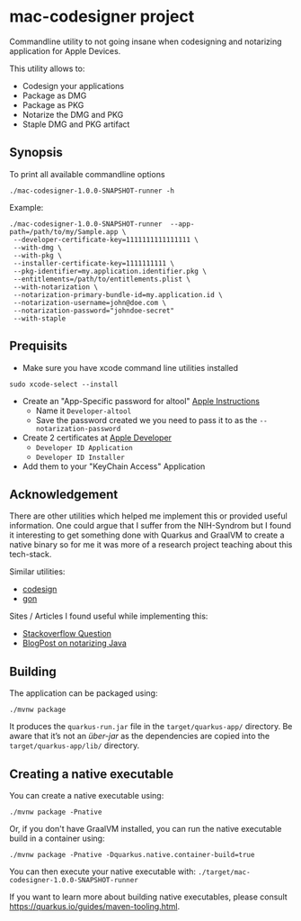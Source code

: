 # mac-codesigner project

Commandline utility to not going insane when codesigning and notarizing application for Apple Devices. 

This utility allows to:
* Codesign your applications
* Package as DMG
* Package as PKG
* Notarize the DMG and PKG
* Staple DMG and PKG artifact

## Synopsis

To print all available commandline options 
```shell script
./mac-codesigner-1.0.0-SNAPSHOT-runner -h
```
Example:
```shell script
./mac-codesigner-1.0.0-SNAPSHOT-runner  --app-path=/path/to/my/Sample.app \
 --developer-certificate-key=1111111111111111 \
 --with-dmg \
 --with-pkg \
 --installer-certificate-key=1111111111 \
 --pkg-identifier=my.application.identifier.pkg \
 --entitlements=/path/to/entitlements.plist \
 --with-notarization \
 --notarization-primary-bundle-id=my.application.id \
 --notarization-username=john@doe.com \
 --notarization-password="johndoe-secret"
 --with-staple
```

## Prequisits

* Make sure you have xcode command line utilities installed
```shell script
sudo xcode-select --install
```
* Create an "App-Specific password for altool" [Apple Instructions](https://appleid.apple.com)
  * Name it `Developer-altool`
  * Save the password created we you need to pass it to as the `--notarization-password`
* Create 2 certificates at [Apple Developer](https://developer.apple.com)
  * `Developer ID Application`
  * `Developer ID Installer`
* Add them to your "KeyChain Access" Application

## Acknowledgement

There are other utilities which helped me implement this or provided useful information. One could argue
that I suffer from the NIH-Syndrom but I found it interesting to get something done with Quarkus and GraalVM to create
a native binary so for me it was more of a research project teaching about this tech-stack.

Similar utilities:
* [codesign](https://github.com/txoof/codesign#codesign)
* [gon](https://github.com/mitchellh/gon)

Sites / Articles I found useful while implementing this:
* [Stackoverflow Question](https://blog.adoptopenjdk.net/2020/05/a-simple-guide-to-notarizing-your-java-application/)
* [BlogPost on notarizing Java](https://stackoverflow.com/questions/64652704/how-to-notarize-an-macos-command-line-tool-created-outside-of-xcode)

## Building

The application can be packaged using:
```shell script
./mvnw package
```

It produces the `quarkus-run.jar` file in the `target/quarkus-app/` directory.
Be aware that it’s not an _über-jar_ as the dependencies are copied into the `target/quarkus-app/lib/` directory.

## Creating a native executable

You can create a native executable using: 
```shell script
./mvnw package -Pnative
```

Or, if you don't have GraalVM installed, you can run the native executable build in a container using: 
```shell script
./mvnw package -Pnative -Dquarkus.native.container-build=true
```

You can then execute your native executable with: `./target/mac-codesigner-1.0.0-SNAPSHOT-runner`

If you want to learn more about building native executables, please consult https://quarkus.io/guides/maven-tooling.html.
